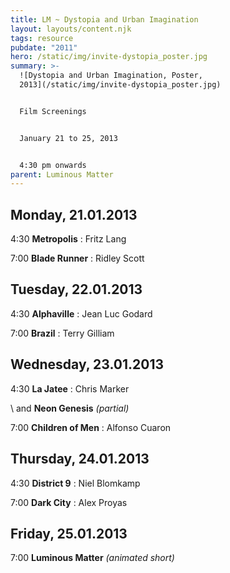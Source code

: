 ```yaml
---
title: LM ~ Dystopia and Urban Imagination
layout: layouts/content.njk
tags: resource
pubdate: "2011"
hero: /static/img/invite-dystopia_poster.jpg
summary: >-
  ![Dystopia and Urban Imagination, Poster,
  2013](/static/img/invite-dystopia_poster.jpg)


  Film Screenings


  January 21 to 25, 2013


  4:30 pm onwards
parent: Luminous Matter
---
```

## Monday, 21.01.2013

4:30 **Metropolis** : Fritz Lang

7:00 **Blade Runner** : Ridley Scott

## Tuesday, 22.01.2013

4:30 **Alphaville** : Jean Luc Godard

7:00 **Brazil** : Terry Gilliam

## Wednesday, 23.01.2013

4:30 **La Jatee** : Chris Marker

\    and **Neon Genesis** _(partial)_

7:00 **Children of Men** : Alfonso Cuaron

## Thursday, 24.01.2013

4:30 **District 9** : Niel Blomkamp

7:00 **Dark City** : Alex Proyas

## Friday, 25.01.2013

7:00 **Luminous Matter** _(animated short)_
